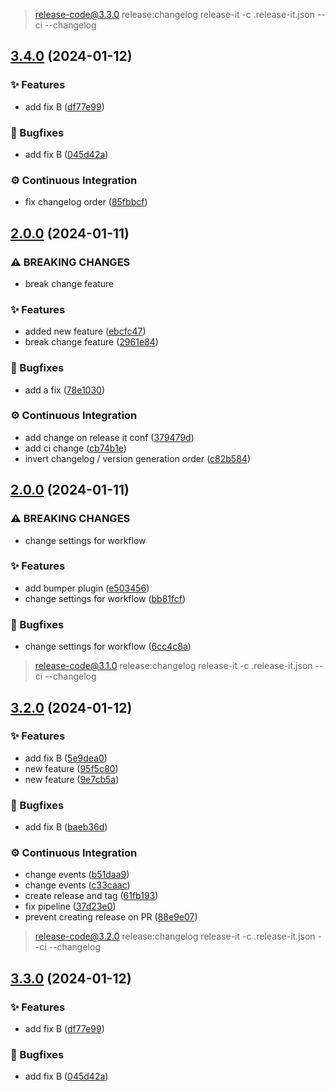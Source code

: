 
> release-code@3.3.0 release:changelog
> release-it -c .release-it.json --ci --changelog

## [3.4.0](https://github.com/seitin/release-code/compare/3.3.0...3.4.0) (2024-01-12)


### ✨ Features

* add fix B ([df77e99](https://github.com/seitin/release-code/commit/df77e99226bf82836f28cb263ec699c762a83109))


### 🐛 Bugfixes

* add fix B ([045d42a](https://github.com/seitin/release-code/commit/045d42adb6f3a789df5ea59dc4e6a6f15e887301))


### ⚙️ Continuous Integration

* fix changelog order ([85fbbcf](https://github.com/seitin/release-code/commit/85fbbcf741b008bad70f268e2e89b1cb1075b06b))


## [2.0.0](https://github.com/seitin/release-code/compare/1.5.5...2.0.0) (2024-01-11)


### ⚠ BREAKING CHANGES

* break change feature

### ✨ Features

* added new feature ([ebcfc47](https://github.com/seitin/release-code/commit/ebcfc476feaf956668a059e92dca10603c081861))
* break change feature ([2961e84](https://github.com/seitin/release-code/commit/2961e84d9b002c8727b83e316931f98d7498dcab))


### 🐛 Bugfixes

* add a fix ([78e1030](https://github.com/seitin/release-code/commit/78e10308a6e3c1fa7b81fc08d287ddb74390bc6d))


### ⚙️ Continuous Integration

* add change on release it conf ([379479d](https://github.com/seitin/release-code/commit/379479da70fd83a3d2a8029baee45e43e9b60750))
* add ci change ([cb74b1e](https://github.com/seitin/release-code/commit/cb74b1e2b6aace75c556ff0c11c1043c5ba32cbf))
* invert changelog / version generation order ([c82b584](https://github.com/seitin/release-code/commit/c82b58418aa8b08a62b8f0f9b6f06ae7684bfc00))

## [2.0.0](https://github.com/seitin/release-code/compare/1.5.3...2.0.0) (2024-01-11)


### ⚠ BREAKING CHANGES

* change settings for workflow

### ✨ Features

* add bumper plugin ([e503456](https://github.com/seitin/release-code/commit/e5034564dc279b626bb071163575297297c150f0))
* change settings for workflow ([bb81fcf](https://github.com/seitin/release-code/commit/bb81fcfbe722c7320373cb613c3f60f69633342a))


### 🐛 Bugfixes

* change settings for workflow ([6cc4c8a](https://github.com/seitin/release-code/commit/6cc4c8a52329f5bac7dc4e841d057a0d6744cee9))

> release-code@3.1.0 release:changelog
> release-it -c .release-it.json --ci --changelog

## [3.2.0](https://github.com/seitin/release-code/compare/3.1.0...3.2.0) (2024-01-12)


### ✨ Features

* add fix B ([5e9dea0](https://github.com/seitin/release-code/commit/5e9dea090da1b5aed32fc61b6e3c469324ae64a8))
* new feature ([95f5c80](https://github.com/seitin/release-code/commit/95f5c807bd7d6a9bd4123fb07c1445e45898a763))
* new feature ([9e7cb5a](https://github.com/seitin/release-code/commit/9e7cb5a8261e2bfa0c54f4b572940ba708845c05))


### 🐛 Bugfixes

* add fix B ([baeb36d](https://github.com/seitin/release-code/commit/baeb36d997bc6fdb7faa383a5876450a6d712c52))


### ⚙️ Continuous Integration

* change events ([b51daa9](https://github.com/seitin/release-code/commit/b51daa973dd30a58bc4ab97799175fabc7db7f15))
* change events ([c33caac](https://github.com/seitin/release-code/commit/c33caacb365c9f819b5a6475413cfde2d42a4a0e))
* create release and tag ([61fb193](https://github.com/seitin/release-code/commit/61fb1933e5405f368413f681bd6c384b655d5d87))
* fix pipeline ([37d23e0](https://github.com/seitin/release-code/commit/37d23e03178f68d8a308aed65db818a1f14047a1))
* prevent creating release on PR ([88e9e07](https://github.com/seitin/release-code/commit/88e9e07fa5f95df035ea6f6fb1e6a9175df49759))

> release-code@3.2.0 release:changelog
> release-it -c .release-it.json --ci --changelog

## [3.3.0](https://github.com/seitin/release-code/compare/3.0.1...3.3.0) (2024-01-12)


### ✨ Features

* add fix B ([df77e99](https://github.com/seitin/release-code/commit/df77e99226bf82836f28cb263ec699c762a83109))


### 🐛 Bugfixes

* add fix B ([045d42a](https://github.com/seitin/release-code/commit/045d42adb6f3a789df5ea59dc4e6a6f15e887301))
